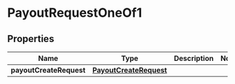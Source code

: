 

# PayoutRequestOneOf1


## Properties

| Name | Type | Description | Notes |
|------------ | ------------- | ------------- | -------------|
|**payoutCreateRequest** | [**PayoutCreateRequest**](PayoutCreateRequest.md) |  |  |




